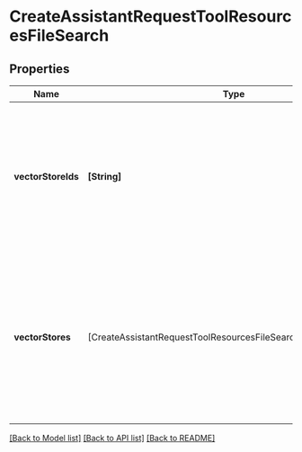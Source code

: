 # CreateAssistantRequestToolResourcesFileSearch

## Properties
Name | Type | Description | Notes
------------ | ------------- | ------------- | -------------
**vectorStoreIds** | **[String]** | The [vector store](/docs/api-reference/vector-stores/object) attached to this assistant. There can be a maximum of 1 vector store attached to the assistant.  | [optional] 
**vectorStores** | [CreateAssistantRequestToolResourcesFileSearchVectorStoresInner] | A helper to create a [vector store](/docs/api-reference/vector-stores/object) with file_ids and attach it to this assistant. There can be a maximum of 1 vector store attached to the assistant.  | [optional] 

[[Back to Model list]](../README.md#documentation-for-models) [[Back to API list]](../README.md#documentation-for-api-endpoints) [[Back to README]](../README.md)


